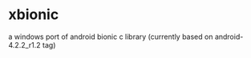 xbionic
=======

a windows port of android bionic c library
(currently based on android-4.2.2_r1.2 tag)
